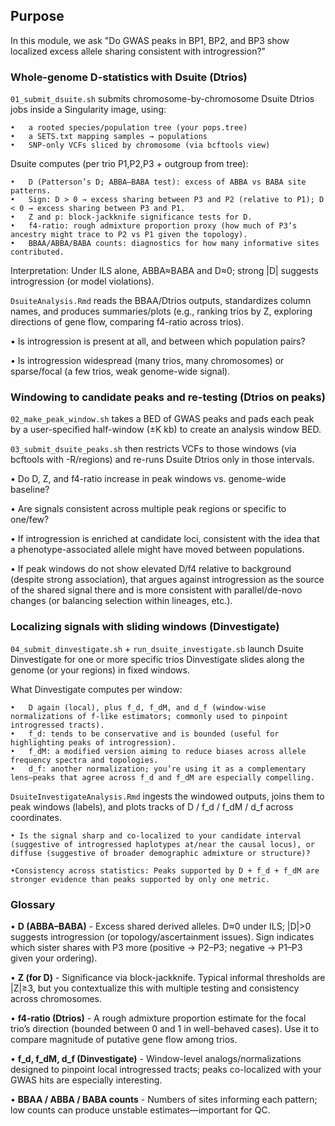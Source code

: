 ## Purpose
In this module, we ask "Do GWAS peaks in BP1, BP2, and BP3 show localized excess allele sharing consistent with introgression?"  

### Whole-genome D-statistics with Dsuite (Dtrios)
`01_submit_dsuite.sh` submits chromosome-by-chromosome Dsuite Dtrios jobs inside a Singularity image, using:

	•   a rooted species/population tree (your pops.tree)
	•	a SETS.txt mapping samples → populations
	•	SNP-only VCFs sliced by chromosome (via bcftools view)

 Dsuite computes (per trio P1,P2,P3 + outgroup from tree):

	•	D (Patterson’s D; ABBA–BABA test): excess of ABBA vs BABA site patterns.
	•	Sign: D > 0 → excess sharing between P3 and P2 (relative to P1); D < 0 → excess sharing between P3 and P1.
	•	Z and p: block-jackknife significance tests for D.
	•	f4-ratio: rough admixture proportion proxy (how much of P3’s ancestry might trace to P2 vs P1 given the topology).
	•	BBAA/ABBA/BABA counts: diagnostics for how many informative sites contributed.

Interpretation: Under ILS alone, ABBA≈BABA and D≈0; strong |D| suggests introgression (or model violations).

`DsuiteAnalysis.Rmd` reads the BBAA/Dtrios outputs, standardizes column names, and produces summaries/plots (e.g., ranking trios by Z, exploring directions of gene flow, comparing f4-ratio across trios).

•	Is introgression is present at all, and between which population pairs?

•	Is introgression widespread (many trios, many chromosomes) or sparse/focal (a few trios, weak genome-wide signal).

### Windowing to candidate peaks and re-testing (Dtrios on peaks)

`02_make_peak_window.sh` takes a BED of GWAS peaks and pads each peak by a user-specified half-window (±K kb) to create an analysis window BED.

`03_submit_dsuite_peaks.sh` then restricts VCFs to those windows (via bcftools with -R/regions) and re-runs Dsuite Dtrios only in those intervals.


•	Do D, Z, and f4-ratio increase in peak windows vs. genome-wide baseline?

•	Are signals consistent across multiple peak regions or specific to one/few?

•	If introgression is enriched at candidate loci, consistent with the idea that a phenotype-associated allele might have moved between populations.

•	If peak windows do not show elevated D/f4 relative to background (despite strong association), that argues against introgression as the source of the shared signal there and is more consistent with parallel/de-novo changes (or balancing selection within lineages, etc.).

### Localizing signals with sliding windows (Dinvestigate)

`04_submit_dinvestigate.sh` + `run_dsuite_investigate.sb` launch Dsuite Dinvestigate for one or more specific trios Dinvestigate slides along the genome (or your regions) in fixed windows.

What Dinvestigate computes per window:

	•	D again (local), plus f_d, f_dM, and d_f (window-wise normalizations of f-like estimators; commonly used to pinpoint introgressed tracts).
	•	f_d: tends to be conservative and is bounded (useful for highlighting peaks of introgression).
	•	f_dM: a modified version aiming to reduce biases across allele frequency spectra and topologies.
	•	d_f: another normalization; you’re using it as a complementary lens—peaks that agree across f_d and f_dM are especially compelling.

`DsuiteInvestigateAnalysis.Rmd` ingests the windowed outputs, joins them to  peak windows (labels), and plots tracks of D / f_d / f_dM / d_f across coordinates.

	• Is the signal sharp and co-localized to your candidate interval (suggestive of introgressed haplotypes at/near the causal locus), or diffuse (suggestive of broader demographic admixture or structure)?

	•Consistency across statistics: Peaks supported by D + f_d + f_dM are stronger evidence than peaks supported by only one metric.

### Glossary

• **D (ABBA–BABA)** - Excess shared derived alleles. D≈0 under ILS; |D|>0 suggests introgression (or topology/ascertainment issues). Sign indicates which sister shares with P3 more (positive → P2–P3; negative → P1–P3 given your ordering).

• **Z (for D)** - Significance via block-jackknife. Typical informal thresholds are |Z|≥3, but you contextualize this with multiple testing and consistency across chromosomes.

• **f4-ratio (Dtrios)** - A rough admixture proportion estimate for the focal trio’s direction (bounded between 0 and 1 in well-behaved cases). Use it to compare magnitude of putative gene flow among trios.

• **f_d, f_dM, d_f (Dinvestigate)** - Window-level analogs/normalizations designed to pinpoint local introgressed tracts; peaks co-localized with your GWAS hits are especially interesting.

•	**BBAA / ABBA / BABA counts** - Numbers of sites informing each pattern; low counts can produce unstable estimates—important for QC.

